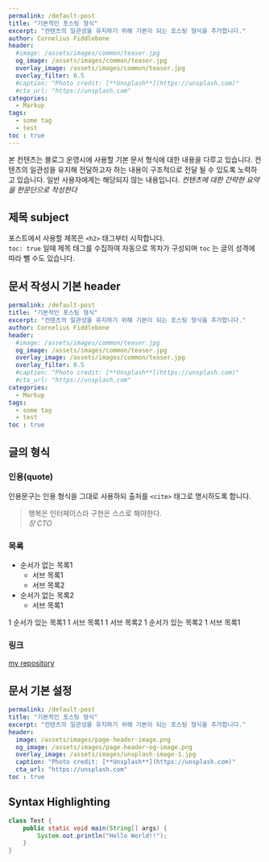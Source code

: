 ```yaml
---
permalink: /default-post
title: "기본적인 포스팅 형식"
excerpt: "컨텐츠의 일관성을 유지하기 위해 기본이 되는 포스팅 형식을 추가합니다."
author: Cornelius Fiddlebone
header:
  #image: /assets/images/common/teaser.jpg
  og_image: /assets/images/common/teaser.jpg
  overlay_image: /assets/images/common/teaser.jpg
  overlay_filter: 0.5
  #caption: "Photo credit: [**Unsplash**](https://unsplash.com)"
  #cta_url: "https://unsplash.com"
categories:
  - Markup
tags: 
  - some tag
  - test
toc : true
---
```


본 컨텐츠는 블로그 운영시에 사용할 기본 문서 형식에 대한 내용을 다루고 있습니다.
컨텐츠의 일관성을 유지해 전달하고자 하는 내용이 구조적으로 전달 될 수 있도록 노력하고 있습니다.
일반 사용자에게는 해당되지 않는 내용입니다. *컨텐츠에 대한 간략한 요약을 한문단으로 작성한다*


## 제목 subject

포스트에서 사용할 제목은 `<h2>` 태그부터 시작합니다.  
`toc: true` 일때 제목 태그를 수집하여 자동으로 목차가 구성되며 `toc` 는 글의 성격에 따라
뺄 수도 있습니다.


## 문서 작성시 기본 header
```yaml
permalink: /default-post
title: "기본적인 포스팅 형식"
excerpt: "컨텐츠의 일관성을 유지하기 위해 기본이 되는 포스팅 형식을 추가합니다."
author: Cornelius Fiddlebone
header:
  #image: /assets/images/common/teaser.jpg
  og_image: /assets/images/common/teaser.jpg
  overlay_image: /assets/images/common/teaser.jpg
  overlay_filter: 0.5
  #caption: "Photo credit: [**Unsplash**](https://unsplash.com)"
  #cta_url: "https://unsplash.com"
categories:
  - Markup
tags: 
  - some tag
  - test
toc : true
```

## 글의 형식

### 인용(quote)

인용문구는 인용 형식을 그대로 사용하되 출처를 `<cite>` 태그로 명시하도록 합니다.

> 행복은 인터페이스라 구현은 스스로 해야한다.  
> <cite>장 CTO</cite>

### 목록

* 순서가 없는 목록1
  * 서브 목록1
  * 서브 목록2
* 순서가 없는 목록2
  * 서브 목록1

1 순서가 있는 목록1
  1 서브 목록1
  1 서브 목록2
1 순서가 있는 목록2
  1 서브 목록1


### 링크

[my repository](http://github.com/binarythink)


## 문서 기본 설정

```yaml
permalink: /default-post
title: "기본적인 포스팅 형식"
excerpt: "컨텐츠의 일관성을 유지하기 위해 기본이 되는 포스팅 형식을 추가합니다."
header:
  image: /assets/images/page-header-image.png
  og_image: /assets/images/page-header-og-image.png
  overlay_image: /assets/images/unsplash-image-1.jpg
  caption: "Photo credit: [**Unsplash**](https://unsplash.com)"
  cta_url: "https://unsplash.com"
toc : true
``` 

## Syntax Highlighting

```java
class Test {
    public static void main(String[] args) {
        System.out.println("Hello World!!");
    }
}
```